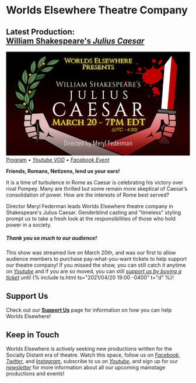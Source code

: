 # Worlds Elsewhere Theatre Company

## Latest Production:<br>[**William Shakespeare's *Julius Caesar***][program]

[![Julius Caesar Banner](/assets/img/shows/2021.03/julius-caesar/banner.png)][program] \
[Program][program] &bull; [<i yt>Youtube VOD</i>][yt-vod] &bull; [<i fb>Facebook Event</i>][fb]

**Friends, Romans, Netizens, lend us your ears!**

It is a time of turbulence in Rome as Caesar is celebrating his victory over rival Pompey. Many are thrilled but some remain more skeptical of Caesar’s consolidation of power. How are the interests of Rome best served?

Director Meryl Federman leads Worlds Elsewhere theatre company in Shakespeare's Julius Caesar. Genderblind casting and "timeless" styling prompt us to take a fresh look at the responsibilities of those who hold power in a society.

<aside focus>

<h5><i info icononly></i> Thank you so much to our audience!</h5>

This show was streamed live on March 20th, and was our first to allow audience members to purchase pay-what-you-want tickets to help support our theatre company! If you missed the show, you can still catch it anytime on [<i yt>Youtube</i>][yt-vod] and if you are so moved, you can still [<i bpt>support us by buying a ticket</i>][tickets] until {% include ts.html ts="2021/04/20 19:00 -0400" t="d" %}!

</aside>

[program]: </shows/2021.03/julius-caesar> "View the Program here!"
[yt-vod]: <https://youtu.be/xBNeTVqyiiM> "Watch the stream here!"
[tickets]: <https://www.brownpapertickets.com/event/5092806> "Tickets available through Brown Paper Tickets!"
[fb]: <https://www.facebook.com/events/351848592577663/> "See up-to-date details on our Facebook event!"

## Support Us

Check out our **[Support Us](/pages/support-us)** page for information on how you can help Worlds Elsewhere!

## Keep in Touch

Worlds Elsewhere is actively seeking new productions written for the Socially Distant era of theatre. Watch this space, follow us on [<i fb>Facebook</i>][facebook], [<i twitter>Twitter</i>][twitter], and [<i gram>Instagram</i>][instagram], subscribe to us on [<i yt>Youtube</i>][youtube], and sign up for our [<i news>newsletter</i>][newsletter] for more information about all our upcoming mainstage productions and events!

[youtube]: <{{ site.social.yt.url }}> "{{ site.social.yt.title }}"
[facebook]: <{{ site.social.fb.url }}> "{{ site.social.fb.title }}"
[twitter]: <{{ site.social.twitter.url }}> "{{ site.social.twitter.title }}"
[instagram]: <{{ site.social.gram.url }}> "{{ site.social.gram.title }}"
[newsletter]: <{{ site.social.news.url }}> "{{ site.social.news.title }}"
